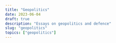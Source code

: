 ```yaml
---
title: "Geopolitics"
date: 2023-06-04
draft: true
description: "Essays on geopolitics and defence"
slug: "geopolitics"
topics: ["geopolitics"]
---
```


